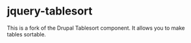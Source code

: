 jquery-tablesort
================

This is a fork of the Drupal Tablesort component. It allows you to make tables sortable.